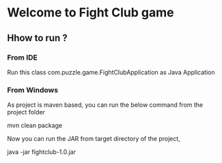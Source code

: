 # Welcome to Fight Club game

## Hhow to run ?

### From IDE
Run this class com.puzzle.game.FightClubApplication as Java Application

### From Windows

As project is maven based, you can run the below command from the project folder

mvn clean package


Now you can run the JAR from target directory of the project,

java -jar fightclub-1.0.jar


